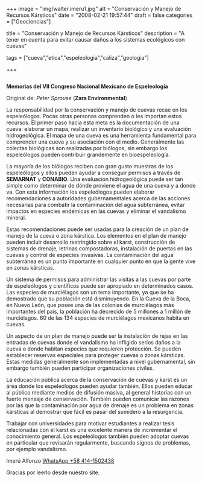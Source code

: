 +++
image = "img/walter.imeru1.jpg" 
alt = "Conservación y Manejo de Recursos Kársticos" 
date = "2008-02-21 19:57:44"
draft = false 
categories = ["Geociencias"] 

title = "Conservación y Manejo de Recursos Kársticos" 
description = "A tener en cuenta para evitar causar daños a los sistemas ecológicos con cuevas" 

tags = ["cueva","etica","espeleologia","caliza","geologia"] 

+++

![]()

**Memorias del VII Congreso Nacional Mexicano de Espeleologí­a**

Original de: *Peter Sprouse* (**Zara Environmental**)

La responsabilidad por la conservación y manejo de cuevas recae en los espeleólogos. Pocas otras personas comprenden o les importan estos recursos. El primer paso hacia esta meta es la documentación de una cueva: elaborar un mapa, realizar un inventario biológico y una evaluación hidrogeológica. El mapa de una cueva es una herramienta fundamental para comprender una cueva y su asociación con el medio. Generalmente las colectas biológicas son realizadas por biólogos, sin embargo los espeleólogos pueden contribuir grandemente en bioespeleologí­a.

La mayorí­a de los biólogos reciben con gran gusto muestras de los espeleólogos y ellos pueden ayudar a conseguir permisos a través de **SEMARNAT** y **CONABIO**. Una evaluación hidrogeológica puede ser tan simple como determinar de dónde proviene el agua de una cueva y a donde va. Con esta información los espeleólogos pueden elaborar recomendaciones a autoridades gubernamentales acerca de las acciones necesarias para combatir la contaminación del agua subterránea, evitar impactos en especies endémicas en las cuevas y eliminar el vandalismo mineral.

Estas recomendaciones puede ser usadas para la creación de un plan de manejo de la cueva o zona kárstica. Los elementos en el plan de manejo pueden incluir desarrollo restringido sobre el karst, construcción de sistemas de drenaje, letrinas compostadoras, instalación de puertas en las cuevas y control de especies invasivas. La contaminación del agua subterránea es un punto importante en cualquier punto en que la gente vive en zonas kársticas.

Un sistema de permisos para administrar las visitas a las cuevas por parte de espeleólogos y cientí­ficos puede ser apropiado en determinados casos. Las especies de murciélagos son un tema importante, ya que se ha demostrado que su población está disminuyendo. En la Cueva de la Boca, en Nuevo León, que posee una de las colonias de murciélagos más importantes del paí­s, la población ha decrecido de 5 millones a 1 millón de murciélagos. 60 de las 134 especies de murciélagos mexicanos habita en cuevas.

Un aspecto de un plan de manejo puede ser la instalación de rejas en las entradas de cuevas donde el vandalismo ha infligido serios daños a la cueva o donde habitan especies que requieren protección. Se pueden establecer reservas especiales para proteger cuevas o zonas kársticas. Estas medidas generalmente son implementadas a nivel gubernamental, sin embargo también pueden participar organizaciones civiles.

La educación pública acerca de la conservación de cuevas y karst es un área donde los espeleólogos pueden ayudar también. Ellos pueden educar al público mediante medios de difusión masiva, al general historias con un fuerte mensaje de conservación. También pueden comunicar las razones por las que la contaminación por agua de drenaje es un problema en zonas kársticas al demostrar que fácil es pasar del sumidero a la resurgencia.

Trabajar con universidades para motivar estudiantes a realizar tesis relacionadas con el karst es una excelente manera de incrementar el conocimiento general. Los espeleólogos también pueden adoptar cuevas en particular que revisarán regularmente, buscando signos de problemas, por ejemplo vandalismo. 

Imerú Alfonzo [WhatsApp +58 414-1502438](https://wa.me/584141502438)

Gracias por leerlo desde nuestro site.
